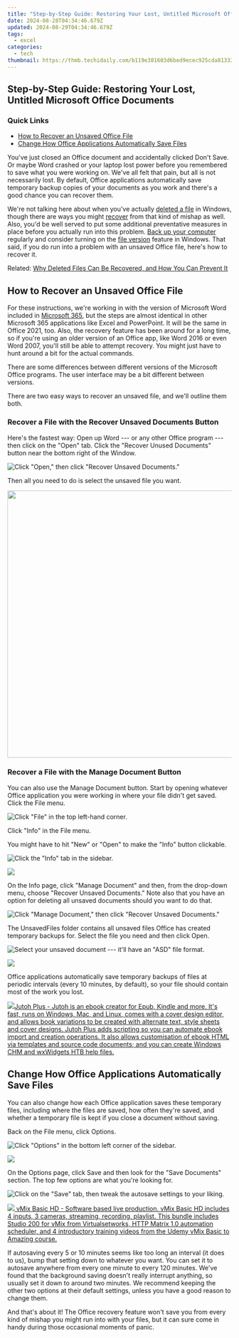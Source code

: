 ```yaml
---
title: "Step-by-Step Guide: Restoring Your Lost, Untitled Microsoft Office Documents"
date: 2024-08-28T04:34:46.679Z
updated: 2024-08-29T04:34:46.679Z
tags:
  - excel
categories:
  - tech
thumbnail: https://thmb.techidaily.com/b119e381603d6bed9ecec925cda81333c3ae9fa13dd7e2286051886237daee19.jpg
---
```


## Step-by-Step Guide: Restoring Your Lost, Untitled Microsoft Office Documents

### Quick Links

* [How to Recover an Unsaved Office File](https://win-blog.techidaily.com/guilty-gear-strive-for-pc-a-guide-to-resolving-game-freezing-issues/)
* [Change How Office Applications Automatically Save Files](https://desktop-recording.techidaily.com/new-2024-approved-detailed-walkthrough-ipad-screen-recording/)

 You've just closed an Office document and accidentally clicked Don't Save. Or maybe Word crashed or your laptop lost power before you remembered to save what you were working on. We've all felt that pain, but all is not necessarily lost. By default, Office applications automatically save temporary backup copies of your documents as you work and there's a good chance you can recover them.

 We're not talking here about when you've actually [deleted a file](https://screen-recording.techidaily.com/updated-enhancing-facebook-viewership-with-obs-broadcasts/) in Windows, though there are ways you might [recover](https://screen-sharing-recording.techidaily.com/new-2024-approved-stepwise-process-for-capturing-live-soundtracks-online/) from that kind of mishap as well. Also, you'd be well served to put some additional preventative measures in place before you actually run into this problem. [Back up your computer](https://activate-lock.techidaily.com/in-2024-how-to-bypass-icloud-by-checkra1n-even-on-iphone-14-pro-max-if-youve-tried-everything-by-drfone-ios/) regularly and consider turning on the [file version](https://extra-skills.techidaily.com/how-to-fade-out-audio-in-logic-pro-for-2024/) feature in Windows. That said, if you do run into a problem with an unsaved Office file, here's how to recover it.

Related: [Why Deleted Files Can Be Recovered, and How You Can Prevent It](https://screen-recording.techidaily.com/updated-enhancing-facebook-viewership-with-obs-broadcasts/) 

##  How to Recover an Unsaved Office File

 For these instructions, we're working in with the version of Microsoft Word included in [Microsoft 365](https://games-able.techidaily.com/ultimate-console-content-psplus-or-xbox-game-pass/), but the steps are almost identical in other Microsoft 365 applications like Excel and PowerPoint. It will be the same in Office 2021, too. Also, the recovery feature has been around for a long time, so if you're using an older version of an Office app, like Word 2016 or even Word 2007, you'll still be able to attempt recovery. You might just have to hunt around a bit for the actual commands.

 There are some differences between different versions of the Microsoft Office programs. The user interface may be a bit different between versions.

 There are two easy ways to recover an unsaved file, and we'll outline them both.

###  Recover a File with the Recover Unsaved Documents Button

 Here's the fastest way: Open up Word --- or any other Office program --- then click on the "Open" tab. Click the "Recover Unused Documents" button near the bottom right of the Window.

![Click &quot;Open,&quot; then click &quot;Recover Unsaved Documents.&quot;](https://static1.howtogeekimages.com/wordpress/wp-content/uploads/2016/05/click-open-click-recover-unused-documents.png) 

 Then all you need to do is select the unsaved file you want.

<!-- affiliate ads begin -->
<a href="https://appsumo.8odi.net/c/5597632/2082529/7443" target="_top" id="2082529"><img src="//a.impactradius-go.com/display-ad/7443-2082529" border="0" alt="" width="1200" height="600"/></a><img height="0" width="0" src="https://appsumo.8odi.net/i/5597632/2082529/7443" style="position:absolute;visibility:hidden;" border="0" />
<!-- affiliate ads end -->
###  Recover a File with the Manage Document Button

 You can also use the Manage Document button. Start by opening whatever Office application you were working in where your file didn't get saved. Click the File menu.

![Click &quot;File&quot; in the top left-hand corner.](https://static1.howtogeekimages.com/wordpress/wp-content/uploads/2016/05/Click-File.png) 

 Click "Info" in the File menu.

 You might have to hit "New" or "Open" to make the "Info" button clickable.

![Click the &quot;Info&quot; tab in the sidebar.](https://static1.howtogeekimages.com/wordpress/wp-content/uploads/2016/05/click-info.png) 

<!-- affiliate ads begin -->
<a href="https://store.bitdefender.com/affiliate.php?ACCOUNT=BITLATIN&AFFILIATE=108875&PATH=http%3A%2F%2Fwww.bitdefender.com%2Fbusiness%3FAFFILIATE%3D108875%26RESOURCE%3D30%2525%2BOff%2Ball%2BGravityZone%2BProducts"><img src="https://www.bitdefender.com/content/dam/bitdefender/business/campaign/1200X628.png" border="0"></a>
<!-- affiliate ads end -->
 On the Info page, click "Manage Document" and then, from the drop-down menu, choose "Recover Unsaved Documents." Note also that you have an option for deleting all unsaved documents should you want to do that.

![Click &quot;Manage Document,&quot; then click &quot;Recover Unsaved Documents.&quot;](https://static1.howtogeekimages.com/wordpress/wp-content/uploads/2016/05/click-manage-document.png) 

 The UnsavedFiles folder contains all unsaved files Office has created temporary backups for. Select the file you need and then click Open.

![Select your unsaved document --- it'll have an &quot;ASD&quot; file format.](https://static1.howtogeekimages.com/wordpress/wp-content/uploads/2016/05/selectfile-then-click-opn.png) 

<!-- affiliate ads begin -->
<a href="https://secure.2checkout.com/order/checkout.php?PRODS=4940312&QTY=1&AFFILIATE=108875&CART=1"><img src="https://secure.avangate.com/images/merchant/333ac5d90817d69113471fbb6e531bee/sps-partnership-728x90eng.png" border="0"></a>
<!-- affiliate ads end -->
 Office applications automatically save temporary backups of files at periodic intervals (every 10 minutes, by default), so your file should contain most of the work you lost.

<!-- affiliate ads begin -->
<a href="https://secure.2checkout.com/order/checkout.php?PRODS=4699091&QTY=1&AFFILIATE=108875&CART=1"><img src="https://secure.avangate.com/images/merchant/bccefcc1b1eee9eca3ae4f5c1a281482/products/1_jutoh-logo-1200x1600.jpg" border="0">Jutoh Plus -  Jutoh is an ebook creator for Epub, Kindle and more. It's fast, runs on Windows, Mac, and Linux, comes with a cover design editor, and allows book variations to be created with alternate text, style sheets and cover designs. Jutoh Plus adds scripting so you can automate ebook import and creation operations. It also allows customisation of ebook HTML via templates and source code documents; and you can create Windows CHM and wxWidgets HTB help files. </a>
<!-- affiliate ads end -->
##  Change How Office Applications Automatically Save Files

 You can also change how each Office application saves these temporary files, including where the files are saved, how often they're saved, and whether a temporary file is kept if you close a document without saving.

 Back on the File menu, click Options.

![Click &quot;Options&quot; in the bottom left corner of the sidebar.](https://static1.howtogeekimages.com/wordpress/wp-content/uploads/2016/05/click-options.png) 

<!-- affiliate ads begin -->
<a href="https://shop.mondly.com/affiliate.php?ACCOUNT=ATISTUDI&AFFILIATE=108875&PATH=https%3A%2F%2Fwww.mondly.com%3FAFFILIATE%3D108875%26RESOURCE%3D%2BEducational%2B970x90%2B"><img src="https://secure.avangate.com/images/merchant/69c418c33ec2e1a4267fa9bb77fa1428/educational-970x90.gif" border="0"></a>
<!-- affiliate ads end -->
 On the Options page, click Save and then look for the "Save Documents" section. The top few options are what you're looking for.

![Click on the &quot;Save&quot; tab, then tweak the autosave settings to your liking.](https://static1.howtogeekimages.com/wordpress/wp-content/uploads/2016/05/Word.png) 

<!-- affiliate ads begin -->
<a href="https://secure.2checkout.com/order/checkout.php?PRODS=4718728&QTY=1&AFFILIATE=108875&CART=1"> <img src="https://secure.avangate.com/images/merchant/ce9a6fb2becc2d235e62b125e9260102/products/vMixCallScreenshot1-large.jpg" border="0"> vMix Basic HD - Software based live production. vMix Basic HD includes 4 inputs, 3 cameras, streaming, recording, playlist. 
This bundle includes Studio 200 for vMix from Virtualsetworks, HTTP Matrix 1.0 automation scheduler, and 4 introductory training videos from the Udemy vMix Basic to Amazing course. </a>
<!-- affiliate ads end -->
 If autosaving every 5 or 10 minutes seems like too long an interval (it does to us), bump that setting down to whatever you want. You can set it to autosave anywhere from every one minute to every 120 minutes. We've found that the background saving doesn't really interrupt anything, so usually set it down to around two minutes. We recommend keeping the other two options at their default settings, unless you have a good reason to change them.

 And that's about it! The Office recovery feature won't save you from every kind of mishap you might run into with your files, but it can sure come in handy during those occasional moments of panic.

<ins class="adsbygoogle"
     style="display:block"
     data-ad-format="autorelaxed"
     data-ad-client="ca-pub-7571918770474297"
     data-ad-slot="1223367746"></ins>



<ins class="adsbygoogle"
     style="display:block"
     data-ad-client="ca-pub-7571918770474297"
     data-ad-slot="8358498916"
     data-ad-format="auto"
     data-full-width-responsive="true"></ins>


